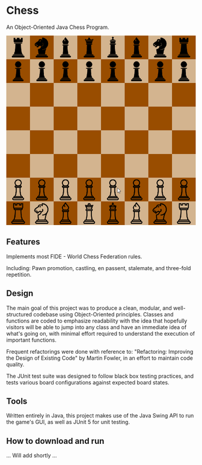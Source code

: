 # Chess
An Object-Oriented Java Chess Program.

![Quick Demo](Demo.gif)

## Features

Implements most FIDE - World Chess Federation rules.

Including: Pawn promotion, castling, en passent, stalemate, and three-fold repetition.

## Design

The main goal of this project was to produce a clean, modular, and well-structured codebase using Object-Oriented principles. 
Classes and functions are coded to emphasize readability with the idea that hopefully visitors will be able to jump into any class
and have an immediate idea of what's going on, with minimal effort required to understand the execution of important functions.  

Frequent refactorings were done with reference to: "Refactoring: Improving the Design of Existing Code" by Martin Fowler, in an effort to maintain code quality.

The JUnit test suite was designed to follow black box testing practices, and tests various board configurations against expected board states.

## Tools

Written entirely in Java, this project makes use of the Java Swing API to run the game's GUI, as well as JUnit 5 for unit testing.

## How to download and run

... Will add shortly ...
